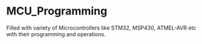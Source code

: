 # MCU_Programming
Filled with variety of Microcontrollers like STM32, MSP430, ATMEL-AVR etc with their programming and operations. 
